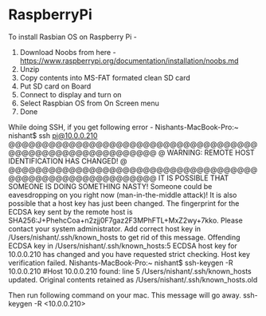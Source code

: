 # RaspberryPi

To install Rasbian OS on Raspberry Pi - 

1. Download Noobs from here - https://www.raspberrypi.org/documentation/installation/noobs.md
2. Unzip
3. Copy contents into MS-FAT formated clean SD card
4. Put SD card on Board
5. Connect to display and turn on
6. Select Raspbian OS from On Screen menu
7. Done


While doing SSH, if you get following error - 
Nishants-MacBook-Pro:~ nishant$ ssh pi@10.0.0.210
@@@@@@@@@@@@@@@@@@@@@@@@@@@@@@@@@@@@@@@@@@@@@@@@@@@@@@@@@@@
@    WARNING: REMOTE HOST IDENTIFICATION HAS CHANGED!     @
@@@@@@@@@@@@@@@@@@@@@@@@@@@@@@@@@@@@@@@@@@@@@@@@@@@@@@@@@@@
IT IS POSSIBLE THAT SOMEONE IS DOING SOMETHING NASTY!
Someone could be eavesdropping on you right now (man-in-the-middle attack)!
It is also possible that a host key has just been changed.
The fingerprint for the ECDSA key sent by the remote host is
SHA256:J+PhehcCoa+n2zjj0F7gaz2F3MPhFTL+MxZ2wy+7kko.
Please contact your system administrator.
Add correct host key in /Users/nishant/.ssh/known_hosts to get rid of this message.
Offending ECDSA key in /Users/nishant/.ssh/known_hosts:5
ECDSA host key for 10.0.0.210 has changed and you have requested strict checking.
Host key verification failed.
Nishants-MacBook-Pro:~ nishant$ ssh-keygen -R 10.0.0.210
#Host 10.0.0.210 found: line 5
/Users/nishant/.ssh/known_hosts updated.
Original contents retained as /Users/nishant/.ssh/known_hosts.old

Then run following command on your mac. This message will go away.
ssh-keygen -R <10.0.0.210>   <raspi ip>
